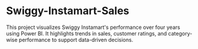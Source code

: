 # Swiggy-Instamart-Sales
This project visualizes Swiggy Instamart's performance over four years using Power BI. It highlights trends in sales, customer ratings, and category-wise performance to support data-driven decisions.
